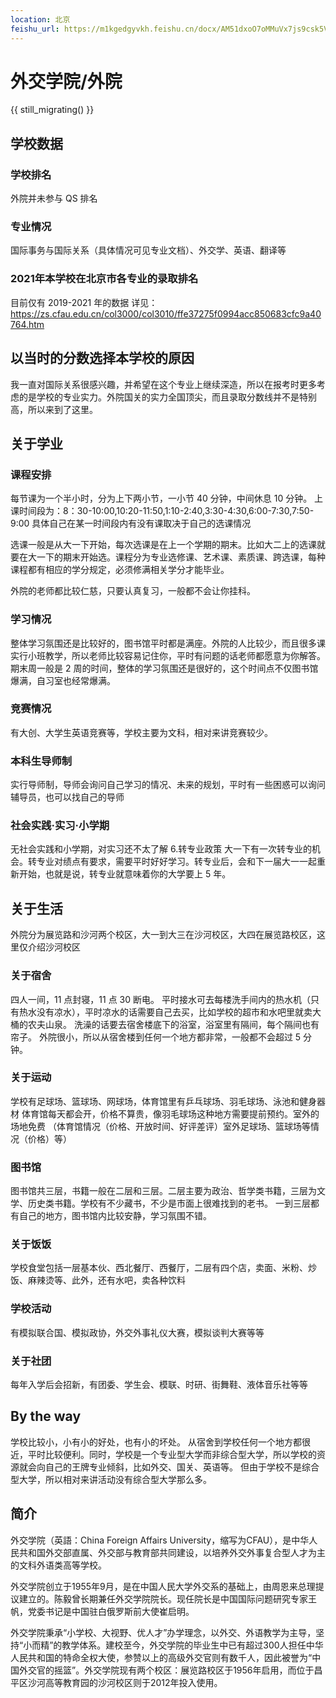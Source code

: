 ```yaml
---
location: 北京
feishu_url: https://m1kgedgyvkh.feishu.cn/docx/AM51dxoO7oMMuVx7js9csk5Vntc
---
```


# 外交学院/外院

{{ still_migrating() }}

## 学校数据

### 学校排名

外院并未参与 QS 排名

### 专业情况

国际事务与国际关系（具体情况可见专业文档）、外交学、英语、翻译等

### 2021年本学校在北京市各专业的录取排名

目前仅有 2019-2021 年的数据
详见：https://zs.cfau.edu.cn/col3000/col3010/ffe37275f0994acc850683cfc9a40764.htm

## 以当时的分数选择本学校的原因

我一直对国际关系很感兴趣，并希望在这个专业上继续深造，所以在报考时更多考虑的是学校的专业实力。外院国关的实力全国顶尖，而且录取分数线并不是特别高，所以来到了这里。

## 关于学业

### 课程安排

每节课为一个半小时，分为上下两小节，一小节 40 分钟，中间休息 10 分钟。
上课时间段为：8：30-10:00,10:20-11:50,1:10-2:40,3:30-4:30,6:00-7:30,7:50-9:00
具体自己在某一时间段内有没有课取决于自己的选课情况

选课一般是从大一下开始，每次选课是在上一个学期的期末。比如大二上的选课就要在大一下的期末开始选。课程分为专业选修课、艺术课、素质课、跨选课，每种课程都有相应的学分规定，必须修满相关学分才能毕业。

外院的老师都比较仁慈，只要认真复习，一般都不会让你挂科。

### 学习情况

整体学习氛围还是比较好的，图书馆平时都是满座。外院的人比较少，而且很多课实行小班教学，所以老师比较容易记住你，平时有问题的话老师都愿意为你解答。
期末周一般是 2 周的时间，整体的学习氛围还是很好的，这个时间点不仅图书馆爆满，自习室也经常爆满。

### 竞赛情况

有大创、大学生英语竞赛等，学校主要为文科，相对来讲竞赛较少。

### 本科生导师制

实行导师制，导师会询问自己学习的情况、未来的规划，平时有一些困惑可以询问辅导员，也可以找自己的导师

### 社会实践·实习·小学期

无社会实践和小学期，对实习还不太了解 6.转专业政策
大一下有一次转专业的机会。转专业对绩点有要求，需要平时好好学习。转专业后，会和下一届大一一起重新开始，也就是说，转专业就意味着你的大学要上 5 年。

## 关于生活

外院分为展览路和沙河两个校区，大一到大三在沙河校区，大四在展览路校区，这里仅介绍沙河校区

### 关于宿舍

四人一间，11 点封寝，11 点 30 断电。
平时接水可去每楼洗手间内的热水机（只有热水没有凉水），平时凉水的话需要自己去买，比如学校的超市和水吧里就卖大桶的农夫山泉。
洗澡的话要去宿舍楼底下的浴室，浴室里有隔间，每个隔间也有帘子。
外院很小，所以从宿舍楼到任何一个地方都非常，一般都不会超过 5 分钟。

### 关于运动

学校有足球场、篮球场、网球场，体育馆里有乒乓球场、羽毛球场、泳池和健身器材
体育馆每天都会开，价格不算贵，像羽毛球场这种地方需要提前预约。室外的场地免费
（体育馆情况（价格、开放时间、好评差评）室外足球场、篮球场等情况（价格）等）

### 图书馆

图书馆共三层，书籍一般在二层和三层。二层主要为政治、哲学类书籍，三层为文学、历史类书籍。学校有不少藏书，不少是市面上很难找到的老书。
一到三层都有自己的地方，图书馆内比较安静，学习氛围不错。

### 关于饭饭

学校食堂包括一层基本伙、西北餐厅、西餐厅，二层有四个店，卖面、米粉、炒饭、麻辣烫等、此外，还有水吧，卖各种饮料

### 学校活动

有模拟联合国、模拟政协，外交外事礼仪大赛，模拟谈判大赛等等

### 关于社团

每年入学后会招新，有团委、学生会、模联、时研、街舞鞋、液体音乐社等等

## By the way

学校比较小，小有小的好处，也有小的坏处。
从宿舍到学校任何一个地方都很近，平时比较便利。同时，学校是一个专业型大学而非综合型大学，所以学校的资源就会向自己的王牌专业倾斜，比如外交、国关、英语等。
但由于学校不是综合型大学，所以相对来讲活动没有综合型大学那么多。

## 简介

外交学院（英語：China Foreign Affairs University，缩写为CFAU），是中华人民共和国外交部直属、外交部与教育部共同建设，以培养外交外事复合型人才为主的文科外语类高等学校。

外交学院创立于1955年9月，是在中国人民大学外交系的基础上，由周恩来总理提议建立的。陈毅曾长期兼任外交学院院长。现任院长是中国国际问题研究专家王帆，党委书记是中国驻白俄罗斯前大使崔启明。

外交学院秉承“小学校、大视野、优人才”办学理念，以外交、外语教学为主导，坚持“小而精”的教学体系。建校至今，外交学院的毕业生中已有超过300人担任中华人民共和国的特命全权大使，参赞以上的高级外交官则有数千人，因此被誉为“中国外交官的摇篮”。外交学院现有两个校区：展览路校区于1956年启用，而位于昌平区沙河高等教育园的沙河校区则于2012年投入使用。
